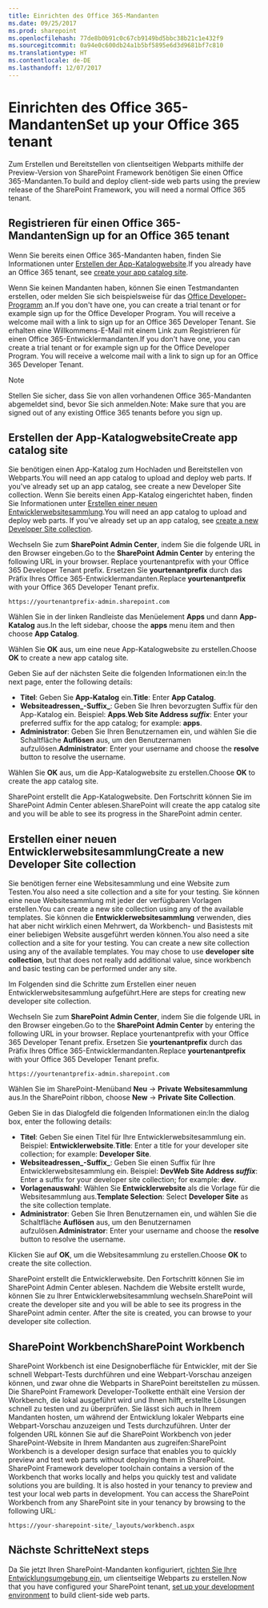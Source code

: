 ```yaml
---
title: Einrichten des Office 365-Mandanten
ms.date: 09/25/2017
ms.prod: sharepoint
ms.openlocfilehash: 77de8b0b91c0c67cb9149bd5bbc38b21c1e432f9
ms.sourcegitcommit: 0a94e0c600db24a1b5bf5895e6d3d9681bf7c810
ms.translationtype: HT
ms.contentlocale: de-DE
ms.lasthandoff: 12/07/2017
---
```

# <a name="set-up-your-office-365-tenant"></a><span data-ttu-id="de52d-102">Einrichten des Office 365-Mandanten</span><span class="sxs-lookup"><span data-stu-id="de52d-102">Set up your Office 365 tenant</span></span>

<span data-ttu-id="de52d-103">Zum Erstellen und Bereitstellen von clientseitigen Webparts mithilfe der Preview-Version von SharePoint Framework benötigen Sie einen Office 365-Mandanten.</span><span class="sxs-lookup"><span data-stu-id="de52d-103">To build and deploy client-side web parts using the preview release of the SharePoint Framework, you will need a normal Office 365 tenant.</span></span> 

## <a name="sign-up-for-an-office-365-tenant"></a><span data-ttu-id="de52d-104">Registrieren für einen Office 365-Mandanten</span><span class="sxs-lookup"><span data-stu-id="de52d-104">Sign up for an Office 365 tenant</span></span>
<span data-ttu-id="de52d-105">Wenn Sie bereits einen Office 365-Mandanten haben, finden Sie Informationen unter [Erstellen der App-Katalogwebsite](#create-app-catalog-site).</span><span class="sxs-lookup"><span data-stu-id="de52d-105">If you already have an Office 365 tenant, see [create your app catalog site](#create-app-catalog-site).</span></span>

<span data-ttu-id="de52d-106">Wenn Sie keinen Mandanten haben, können Sie einen Testmandanten erstellen, oder melden Sie sich beispielsweise für das [Office Developer-Programm](https://profile.microsoft.com/RegSysProfileCenter/wizardnp.aspx?wizid=7a6e3d71-b057-49cc-b2aa-158ff23432f3&lcid=1033&culture=en-us&dir=LTR) an.</span><span class="sxs-lookup"><span data-stu-id="de52d-106">If you don't have one, you can create a trial tenant or for example sign up for the Office Developer Program. You will receive a welcome mail with a link to sign up for an Office 365 Developer Tenant.</span></span> <span data-ttu-id="de52d-107">Sie erhalten eine Willkommens-E-Mail mit einem Link zum Registrieren für einen Office 365-Entwicklermandanten.</span><span class="sxs-lookup"><span data-stu-id="de52d-107">If you don't have one, you can create a trial tenant or for example sign up for the Office Developer Program. You will receive a welcome mail with a link to sign up for an Office 365 Developer Tenant.</span></span> 

> [!NOTE] 
> <span data-ttu-id="de52d-108">Stellen Sie sicher, dass Sie von allen vorhandenen Office 365-Mandanten abgemeldet sind, bevor Sie sich anmelden.</span><span class="sxs-lookup"><span data-stu-id="de52d-108">Note: Make sure that you are signed out of any existing Office 365 tenants before you sign up.</span></span>

## <a name="create-app-catalog-site"></a><span data-ttu-id="de52d-109">Erstellen der App-Katalogwebsite</span><span class="sxs-lookup"><span data-stu-id="de52d-109">Create app catalog site</span></span>
<span data-ttu-id="de52d-110">Sie benötigen einen App-Katalog zum Hochladen und Bereitstellen von Webparts.</span><span class="sxs-lookup"><span data-stu-id="de52d-110">You will need an app catalog to upload and deploy web parts. If you've already set up an app catalog, see create a new Developer Site collection.</span></span> <span data-ttu-id="de52d-111">Wenn Sie bereits einen App-Katalog eingerichtet haben, finden Sie Informationen unter [Erstellen einer neuen Entwicklerwebsitesammlung](#create-a-new-developer-site-collection).</span><span class="sxs-lookup"><span data-stu-id="de52d-111">You will need an app catalog to upload and deploy web parts. If you've already set up an app catalog, see [create a new Developer Site collection](#create-a-new-developer-site-collection).</span></span>  

<span data-ttu-id="de52d-112">Wechseln Sie zum **SharePoint Admin Center**, indem Sie die folgende URL in den Browser eingeben.</span><span class="sxs-lookup"><span data-stu-id="de52d-112">Go to the **SharePoint Admin Center** by entering the following URL in your browser. Replace yourtenantprefix with your Office 365 Developer Tenant prefix.</span></span> <span data-ttu-id="de52d-113">Ersetzen Sie **yourtenantprefix** durch das Präfix Ihres Office 365-Entwicklermandanten.</span><span class="sxs-lookup"><span data-stu-id="de52d-113">Replace **yourtenantprefix** with your Office 365 Developer Tenant prefix.</span></span>
    
```
https://yourtenantprefix-admin.sharepoint.com
```
    
<span data-ttu-id="de52d-114">Wählen Sie in der linken Randleiste das Menüelement **Apps** und dann **App-Katalog** aus.</span><span class="sxs-lookup"><span data-stu-id="de52d-114">In the left sidebar, choose the **apps** menu item and then choose **App Catalog**.</span></span>

<span data-ttu-id="de52d-115">Wählen Sie **OK** aus, um eine neue App-Katalogwebsite zu erstellen.</span><span class="sxs-lookup"><span data-stu-id="de52d-115">Choose **OK** to create a new app catalog site.</span></span>

<span data-ttu-id="de52d-116">Geben Sie auf der nächsten Seite die folgenden Informationen ein:</span><span class="sxs-lookup"><span data-stu-id="de52d-116">In the next page, enter the following details:</span></span>

* <span data-ttu-id="de52d-117">**Titel**: Geben Sie **App-Katalog** ein.</span><span class="sxs-lookup"><span data-stu-id="de52d-117">**Title**: Enter **App Catalog**.</span></span>
* <span data-ttu-id="de52d-118">**Websiteadressen_-Suffix_**: Geben Sie Ihren bevorzugten Suffix für den App-Katalog ein. Beispiel: **Apps**.</span><span class="sxs-lookup"><span data-stu-id="de52d-118">**Web Site Address _suffix_**: Enter your preferred suffix for the app catalog; for example: **apps**.</span></span>
* <span data-ttu-id="de52d-119">**Administrator**: Geben Sie Ihren Benutzernamen ein, und wählen Sie die Schaltfläche **Auflösen** aus, um den Benutzernamen aufzulösen.</span><span class="sxs-lookup"><span data-stu-id="de52d-119">**Administrator**: Enter your username and choose the **resolve** button to resolve the username.</span></span>

<span data-ttu-id="de52d-120">Wählen Sie **OK** aus, um die App-Katalogwebsite zu erstellen.</span><span class="sxs-lookup"><span data-stu-id="de52d-120">Choose **OK** to create the app catalog site.</span></span>

<span data-ttu-id="de52d-121">SharePoint erstellt die App-Katalogwebsite. Den Fortschritt können Sie im SharePoint Admin Center ablesen.</span><span class="sxs-lookup"><span data-stu-id="de52d-121">SharePoint will create the app catalog site and you will be able to see its progress in the SharePoint admin center.</span></span>

## <a name="create-a-new-developer-site-collection"></a><span data-ttu-id="de52d-122">Erstellen einer neuen Entwicklerwebsitesammlung</span><span class="sxs-lookup"><span data-stu-id="de52d-122">Create a new Developer Site collection</span></span>
<span data-ttu-id="de52d-123">Sie benötigen ferner eine Websitesammlung und eine Website zum Testen.</span><span class="sxs-lookup"><span data-stu-id="de52d-123">You also need a site collection and a site for your testing.</span></span> <span data-ttu-id="de52d-124">Sie können eine neue Websitesammlung mit jeder der verfügbaren Vorlagen erstellen.</span><span class="sxs-lookup"><span data-stu-id="de52d-124">You can create a new site collection using any of the available templates.</span></span> <span data-ttu-id="de52d-125">Sie können die **Entwicklerwebsitesammlung** verwenden, dies hat aber nicht wirklich einen Mehrwert, da Workbench- und Basistests mit einer beliebigen Website ausgeführt werden können.</span><span class="sxs-lookup"><span data-stu-id="de52d-125">You also need a site collection and a site for your testing. You can create a new site collection using any of the available templates. You may chose to use **developer site collection**, but that does not really add additional value, since workbench and basic testing can be performed under any site.</span></span>

<span data-ttu-id="de52d-126">Im Folgenden sind die Schritte zum Erstellen einer neuen Entwicklerwebsitesammlung aufgeführt.</span><span class="sxs-lookup"><span data-stu-id="de52d-126">Here are steps for creating new developer site collection.</span></span>

 <span data-ttu-id="de52d-127">Wechseln Sie zum **SharePoint Admin Center**, indem Sie die folgende URL in den Browser eingeben.</span><span class="sxs-lookup"><span data-stu-id="de52d-127">Go to the **SharePoint Admin Center** by entering the following URL in your browser. Replace yourtenantprefix with your Office 365 Developer Tenant prefix.</span></span> <span data-ttu-id="de52d-128">Ersetzen Sie **yourtenantprefix** durch das Präfix Ihres Office 365-Entwicklermandanten.</span><span class="sxs-lookup"><span data-stu-id="de52d-128">Replace **yourtenantprefix** with your Office 365 Developer Tenant prefix.</span></span>
    
```
https://yourtenantprefix-admin.sharepoint.com
```
    
<span data-ttu-id="de52d-129">Wählen Sie im SharePoint-Menüband **Neu** -> **Private Websitesammlung** aus.</span><span class="sxs-lookup"><span data-stu-id="de52d-129">In the SharePoint ribbon, choose **New** -> **Private Site Collection**.</span></span>

<span data-ttu-id="de52d-130">Geben Sie in das Dialogfeld die folgenden Informationen ein:</span><span class="sxs-lookup"><span data-stu-id="de52d-130">In the dialog box, enter the following details:</span></span>

* <span data-ttu-id="de52d-131">**Titel**: Geben Sie einen Titel für Ihre Entwicklerwebsitesammlung ein. Beispiel: **Entwicklerwebsite**.</span><span class="sxs-lookup"><span data-stu-id="de52d-131">**Title**: Enter a title for your developer site collection; for example: **Developer Site**.</span></span>
* <span data-ttu-id="de52d-132">**Websiteadressen_-Suffix_**: Geben Sie einen Suffix für Ihre Entwicklerwebsitesammlung ein. Beispiel: **Dev**</span><span class="sxs-lookup"><span data-stu-id="de52d-132">**Web Site Address _suffix_**: Enter a suffix for your developer site collection; for example: **dev**.</span></span>
* <span data-ttu-id="de52d-133">**Vorlagenauswahl**: Wählen Sie **Entwicklerwebsite** als die Vorlage für die Websitesammlung aus.</span><span class="sxs-lookup"><span data-stu-id="de52d-133">**Template Selection**: Select **Developer Site** as the site collection template.</span></span>
* <span data-ttu-id="de52d-134">**Administrator**: Geben Sie Ihren Benutzernamen ein, und wählen Sie die Schaltfläche **Auflösen** aus, um den Benutzernamen aufzulösen.</span><span class="sxs-lookup"><span data-stu-id="de52d-134">**Administrator**: Enter your username and choose the **resolve** button to resolve the username.</span></span>

<span data-ttu-id="de52d-135">Klicken Sie auf **OK**, um die Websitesammlung zu erstellen.</span><span class="sxs-lookup"><span data-stu-id="de52d-135">Choose **OK** to create the site collection.</span></span>

<span data-ttu-id="de52d-p106">SharePoint erstellt die Entwicklerwebsite. Den Fortschritt können Sie im SharePoint Admin Center ablesen. Nachdem die Website erstellt wurde, können Sie zu Ihrer Entwicklerwebsitesammlung wechseln.</span><span class="sxs-lookup"><span data-stu-id="de52d-p106">SharePoint will create the developer site and you will be able to see its progress in the SharePoint admin center. After the site is created, you can browse to your developer site collection.</span></span>

## <a name="sharepoint-workbench"></a><span data-ttu-id="de52d-138">SharePoint Workbench</span><span class="sxs-lookup"><span data-stu-id="de52d-138">SharePoint Workbench</span></span>
<span data-ttu-id="de52d-p107">SharePoint Workbench ist eine Designoberfläche für Entwickler, mit der Sie schnell Webpart-Tests durchführen und eine Webpart-Vorschau anzeigen können, und zwar ohne die Webparts in SharePoint bereitstellen zu müssen. Die SharePoint Framework Developer-Toolkette enthält eine Version der Workbench, die lokal ausgeführt wird und Ihnen hilft, erstellte Lösungen schnell zu testen und zu überprüfen. Sie lässt sich auch in Ihrem Mandanten hosten, um während der Entwicklung lokaler Webparts eine Webpart-Vorschau anzuzeigen und Tests durchzuführen. Unter der folgenden URL können Sie auf die SharePoint Workbench von jeder SharePoint-Website in Ihrem Mandanten aus zugreifen:</span><span class="sxs-lookup"><span data-stu-id="de52d-p107">SharePoint Workbench is a developer design surface that enables you to quickly preview and test web parts without deploying them in SharePoint. SharePoint Framework developer toolchain contains a version of the Workbench that works locally and helps you quickly test and validate solutions you are building. It is also hosted in your tenancy to preview and test your local web parts in development. You can access the SharePoint Workbench from any SharePoint site in your tenancy by browsing to the following URL:</span></span>

```
https://your-sharepoint-site/_layouts/workbench.aspx
```

## <a name="next-steps"></a><span data-ttu-id="de52d-143">Nächste Schritte</span><span class="sxs-lookup"><span data-stu-id="de52d-143">Next steps</span></span>
<span data-ttu-id="de52d-144">Da Sie jetzt Ihren SharePoint-Mandanten konfiguriert, [richten Sie Ihre Entwicklungsumgebung ein](./set-up-your-development-environment.md), um clientseitige Webparts zu erstellen.</span><span class="sxs-lookup"><span data-stu-id="de52d-144">Now that you have configured your SharePoint tenant, [set up your development environment](./set-up-your-development-environment.md) to build client-side web parts.</span></span>
